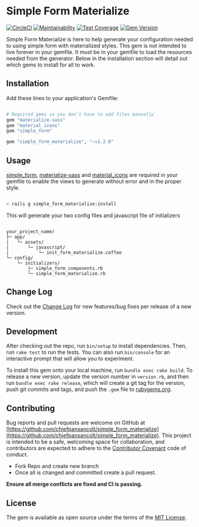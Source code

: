# Simple Form Materialize

[![CircleCI](https://circleci.com/gh/chiefpansancolt/simple_form_materialize.svg?style=svg)](https://circleci.com/gh/chiefpansancolt/simple_form_materialize)
[![Maintainability](https://api.codeclimate.com/v1/badges/2cc5ded694e91439568a/maintainability)](https://codeclimate.com/github/chiefpansancolt/simple_form_materialize/maintainability)
[![Test Coverage](https://api.codeclimate.com/v1/badges/2cc5ded694e91439568a/test_coverage)](https://codeclimate.com/github/chiefpansancolt/simple_form_materialize/test_coverage)
[![Gem Version](https://badge.fury.io/rb/simple_form_materialize.svg)](https://badge.fury.io/rb/simple_form_materialize)

Simple Form Materialize is here to help generate your configuration needed to using simple form with materialized styles.
This gem is not intended to live forever in your gemfile. It must be in your gemfile to load the resources needed from the generator.
Below in the installation section will detail out which gems to install for all to work.

## Installation

Add these lines to your application's Gemfile:

```ruby

# Required gems so you don't have to add files manually
gem "materialize-sass"
gem "material_icons"
gem "simple_form"

gem "simple_form_materialize", "~>1.2.0"
```

## Usage

[simple_form](https://github.com/plataformatec/simple_form), [materialize-sass](https://github.com/mkhairi/materialize-sass) and [material_icons](https://github.com/Angelmmiguel/material_icons) are required in your gemfile to enable the views to generate without error and in the proper style.

```bash

< rails g simple_form_materialize:install
```

This will generate your two config files and javascript file of initializers

```

your_project_name/
├─ app/
|   └─ assets/
|       └─ javascript/
|           └─ init_form_materialize.coffee
└─ config/
    └─ initializers/
        ├─ simple_form_components.rb
        └─ simple_form_materialize.rb

```

## Change Log

Check out the [Change Log](https://github.com/chiefpansancolt/simple_form_materialize/blob/master/CHANGELOG.md) for new features/bug fixes per release of a new version.

## Development

After checking out the repo, run `bin/setup` to install dependencies. Then, run `rake test` to run the tests. You can also run `bin/console` for an interactive prompt that will allow you to experiment.

To install this gem onto your local machine, run `bundle exec rake build`. To release a new version, update the version number in `version.rb`, and then run `bundle exec rake release`, which will create a git tag for the version, push git commits and tags, and push the `.gem` file to [rubygems.org](https://rubygems.org).

## Contributing

Bug reports and pull requests are welcome on GitHub at [https://github.com/chiefpansancolt/simple_form_materialize](https://github.com/chiefpansancolt/simple_form_materialize). This project is intended to be a safe, welcoming space for collaboration, and contributors are expected to adhere to the [Contributor Covenant](http://contributor-covenant.org) code of conduct.

- Fork Repo and create new branch
- Once all is changed and committed create a pull request.

**Ensure all merge conflicts are fixed and CI is passing.**

## License

The gem is available as open source under the terms of the [MIT License](http://opensource.org/licenses/MIT).
